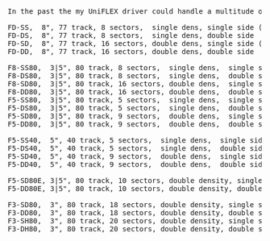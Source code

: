 <pre>
In the past the my UniFLEX driver could handle a multitude of floppy-disk formats.

FD-SS,  8", 77 track, 8 sectors,  single dens, single side (250kBit)
FD-DS,  8", 77 track, 8 sectors,  single dens, double side
FD-SD,  8", 77 track, 16 sectors, double dens, single side (500kBit)
FD-DD,  8", 77 track, 16 sectors, double dens, double side

F8-SS80,  3|5", 80 track, 8 sectors,  single dens,  single side (250kB)
F8-DS80,  3|5", 80 track, 8 sectors,  single dens,  double side 
F8-SD80,  3|5", 80 track, 16 sectors, double dens,  single side (500kBit)
F8-DD80,  3|5", 80 track, 16 sectors, double dens,  double side
F5-SS80,  3|5", 80 track, 5 sectors,  single dens,  single side (125kBit)
F5-DS80,  3|5", 80 track, 5 sectors,  single dens,  double side 
F5-SD80,  3|5", 80 track, 9 sectors,  double dens,  single side (250kBit)
F5-DD80,  3|5", 80 track, 9 sectors,  double dens,  double side

F5-SS40,  5", 40 track, 5 sectors,  single dens,  single side (125kBit)
F5-DS40,  5", 40 track, 5 sectors,  single dens,  double side
F5-SD40,  5", 40 track, 9 sectors,  double dens,  single side (250kBit)
F5-DD40,  5", 40 track, 9 sectors,  double dens,  double side

F5-SD80E, 3|5", 80 track, 10 sectors, double density, single side (250kBit)
F5-DD80E, 3|5", 80 track, 10 sectors, double density, double side

F3-SD80,  3", 80 track, 18 sectors, double density, single side (500kBit)
F3-DD80,  3", 80 track, 18 sectors, double density, double side
F3-SH80,  3", 80 track, 20 sectors, double density, single side
F3-DH80,  3", 80 track, 20 sectors, double density, double side
</pre>
